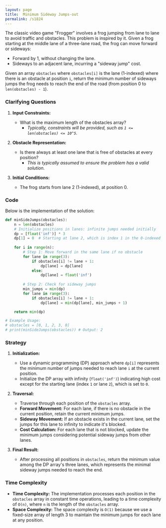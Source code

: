```yaml
---
layout: page
title:  Minimum Sideway Jumps-out
permalink: /s1824
---
```


The classic video game "Frogger" involves a frog jumping from lane to lane to avoid traffic and obstacles. This problem is inspired by it. Given a frog starting at the middle lane of a three-lane road, the frog can move forward or sideways:

- Forward by 1, without changing the lane.
- Sideways to an adjacent lane, incurring a "sideway jump" cost.

Given an array `obstacles` where `obstacles[i]` is the lane (1-indexed) where there is an obstacle at position `i`, return the minimum number of sideways jumps the frog needs to reach the end of the road (from position 0 to `len(obstacles) - 1`).

### Clarifying Questions

1. **Input Constraints:**
   - What is the maximum length of the obstacles array?
     - *Typically, constraints will be provided, such as `1 <= len(obstacles) <= 10^5`.*

2. **Obstacle Representation:**
   - Is there always at least one lane that is free of obstacles at every position?
     - *This is typically assumed to ensure the problem has a valid solution.*

3. **Initial Conditions:**
   - The frog starts from lane 2 (1-indexed), at position 0.

### Code

Below is the implementation of the solution:

```python
def minSideJumps(obstacles):
    n = len(obstacles)
    # Initialize positions in lanes: infinite jumps needed initially
    dp = [float('inf')] * 3
    dp[1] = 0  # Starting at lane 2, which is index 1 in the 0-indexed dp array
    
    for i in range(n):
        # Step 1: Move forward in the same lane if no obstacle
        for lane in range(3):
            if obstacles[i] != lane + 1:
                dp[lane] = dp[lane]
            else:
                dp[lane] = float('inf')
        
        # Step 2: Check for sideway jumps
        min_jumps = min(dp)
        for lane in range(3):
            if obstacles[i] != lane + 1:
                dp[lane] = min(dp[lane], min_jumps + 1)

    return min(dp)

# Example Usage:
# obstacles = [0, 1, 2, 3, 0]
# print(minSideJumps(obstacles)) # Output: 2
```

### Strategy

1. **Initialization:**
   - Use a dynamic programming (DP) approach where `dp[i]` represents the minimum number of jumps needed to reach lane `i` at the current position.
   - Initialize the DP array with infinity (`float('inf')`) indicating high cost except for the starting lane (index `1` or lane `2`), which is set to `0`.

2. **Traversal:**
   - Traverse through each position of the `obstacles` array.
   - **Forward Movement:** For each lane, if there is no obstacle in the current position, retain the current minimum jumps.
   - **Sideway Movement:** If an obstacle exists in the current lane, set the jumps for this lane to infinity to indicate it's blocked.
   - **Cost Calculation:** For each lane that is not blocked, update the minimum jumps considering potential sideway jumps from other lanes.

3. **Final Result:**
   - After processing all positions in `obstacles`, return the minimum value among the DP array's three lanes, which represents the minimal sideway jumps needed to reach the end.

### Time Complexity

- **Time Complexity:** The implementation processes each position in the `obstacles` array in constant time operations, leading to a time complexity of `O(n)`, where `n` is the length of the `obstacles` array.
- **Space Complexity:** The space complexity is `O(1)` because we use a fixed-size array of length 3 to maintain the minimum jumps for each lane at any position.
